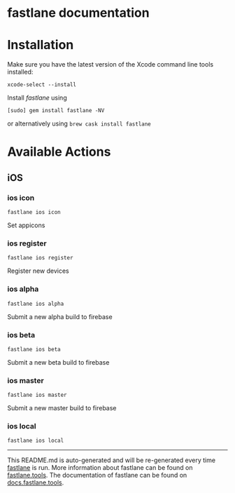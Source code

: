 # fastlane documentation

# Installation

Make sure you have the latest version of the Xcode command line tools installed:

```
xcode-select --install
```

Install _fastlane_ using

```
[sudo] gem install fastlane -NV
```

or alternatively using `brew cask install fastlane`

# Available Actions

## iOS

### ios icon

```
fastlane ios icon
```

Set appicons

### ios register

```
fastlane ios register
```

Register new devices

### ios alpha

```
fastlane ios alpha
```

Submit a new alpha build to firebase

### ios beta

```
fastlane ios beta
```

Submit a new beta build to firebase

### ios master

```
fastlane ios master
```

Submit a new master build to firebase

### ios local

```
fastlane ios local
```

---

This README.md is auto-generated and will be re-generated every time [fastlane](https://fastlane.tools) is run.
More information about fastlane can be found on [fastlane.tools](https://fastlane.tools).
The documentation of fastlane can be found on [docs.fastlane.tools](https://docs.fastlane.tools).
